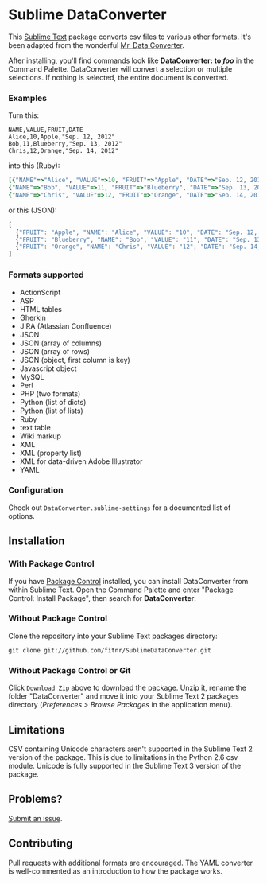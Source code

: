# Sublime DataConverter

This [Sublime Text](http://www.sublimetext.com/) package converts csv files to various other formats. It's been adapted from the wonderful [Mr. Data Converter](https://shancarter.github.io/mr-data-converter/).

After installing, you'll find commands look like __DataConverter: to *foo*__ in the Command Palette. DataConverter will convert a selection or multiple selections. If nothing is selected, the entire document is converted.

### Examples

Turn this:

    NAME,VALUE,FRUIT,DATE
    Alice,10,Apple,"Sep. 12, 2012"
    Bob,11,Blueberry,"Sep. 13, 2012"
    Chris,12,Orange,"Sep. 14, 2012"

into this (Ruby):

```ruby
[{"NAME"=>"Alice", "VALUE"=>10, "FRUIT"=>"Apple", "DATE"=>"Sep. 12, 2012"},
{"NAME"=>"Bob", "VALUE"=>11, "FRUIT"=>"Blueberry", "DATE"=>"Sep. 13, 2012"},
{"NAME"=>"Chris", "VALUE"=>12, "FRUIT"=>"Orange", "DATE"=>"Sep. 14, 2012"}];
```

or this (JSON):

```javascript
[
  {"FRUIT": "Apple", "NAME": "Alice", "VALUE": "10", "DATE": "Sep. 12, 2012"},
  {"FRUIT": "Blueberry", "NAME": "Bob", "VALUE": "11", "DATE": "Sep. 13, 2012"},
  {"FRUIT": "Orange", "NAME": "Chris", "VALUE": "12", "DATE": "Sep. 14, 2012"}
]
```

### Formats supported

* ActionScript
* ASP
* HTML tables
* Gherkin
* JIRA (Atlassian Confluence)
* JSON
* JSON (array of columns)
* JSON (array of rows)
* JSON (object, first column is key)
* Javascript object
* MySQL
* Perl
* PHP (two formats)
* Python (list of dicts)
* Python (list of lists)
* Ruby
* text table
* Wiki markup
* XML
* XML (property list)
* XML for data-driven Adobe Illustrator
* YAML

### Configuration
Check out `DataConverter.sublime-settings` for a documented list of options.

## Installation

### With Package Control
If you have [Package Control](http://github.com/wbond/sublime_package_control) installed, you can install DataConverter from within Sublime Text. Open the Command Palette and enter "Package Control: Install Package", then search for __DataConverter__.

### Without Package Control
Clone the repository into your Sublime Text packages directory:

    git clone git://github.com/fitnr/SublimeDataConverter.git

### Without Package Control or Git
Click `Download Zip` above to download the package. Unzip it, rename the folder "DataConverter" and move it into your Sublime Text 2 packages directory (*Preferences > Browse Packages* in the application menu).

## Limitations

CSV containing Unicode characters aren't supported in the Sublime Text 2 version of the package. This is due to limitations in the Python 2.6 csv module. Unicode is fully supported in the Sublime Text 3 version of the package.

## Problems?

[Submit an issue](https://github.com/fitnr/SublimeDataConverter/issues).

## Contributing

Pull requests with additional formats are encouraged. The YAML converter is well-commented as an introduction to how the package works.

